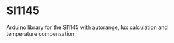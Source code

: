 # SI1145
Arduino library for the SI1145 with autorange, lux calculation and temperature compensation
